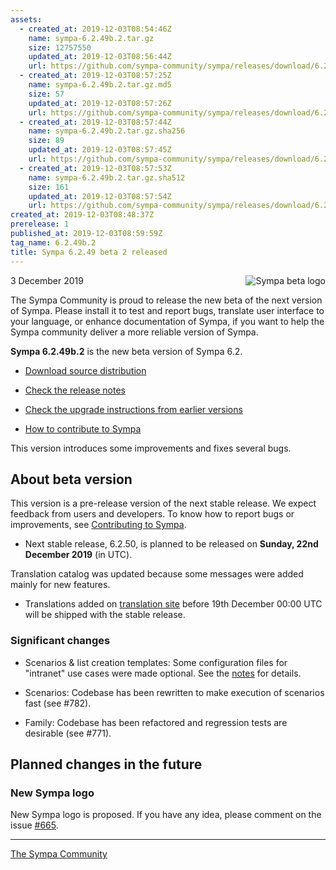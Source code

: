 ```yaml
---
assets:
  - created_at: 2019-12-03T08:54:46Z
    name: sympa-6.2.49b.2.tar.gz
    size: 12757550
    updated_at: 2019-12-03T08:56:44Z
    url: https://github.com/sympa-community/sympa/releases/download/6.2.49b.2/sympa-6.2.49b.2.tar.gz
  - created_at: 2019-12-03T08:57:25Z
    name: sympa-6.2.49b.2.tar.gz.md5
    size: 57
    updated_at: 2019-12-03T08:57:26Z
    url: https://github.com/sympa-community/sympa/releases/download/6.2.49b.2/sympa-6.2.49b.2.tar.gz.md5
  - created_at: 2019-12-03T08:57:44Z
    name: sympa-6.2.49b.2.tar.gz.sha256
    size: 89
    updated_at: 2019-12-03T08:57:45Z
    url: https://github.com/sympa-community/sympa/releases/download/6.2.49b.2/sympa-6.2.49b.2.tar.gz.sha256
  - created_at: 2019-12-03T08:57:53Z
    name: sympa-6.2.49b.2.tar.gz.sha512
    size: 161
    updated_at: 2019-12-03T08:57:54Z
    url: https://github.com/sympa-community/sympa/releases/download/6.2.49b.2/sympa-6.2.49b.2.tar.gz.sha512
created_at: 2019-12-03T08:48:37Z
prerelease: 1
published_at: 2019-12-03T08:59:59Z
tag_name: 6.2.49b.2
title: Sympa 6.2.49 beta 2 released
---
```


<img align="right" src="https://www.sympa.org/_media/logos/old/sympa_beta.png" title="Sympa beta logo"/> 3 December 2019

The Sympa Community is proud to release the new beta of the next version of Sympa. Please install it to test and report bugs, translate user interface to your language, or enhance documentation of Sympa, if you want to help the Sympa community deliver a more reliable version of Sympa.

**Sympa 6.2.49b.2** is the new beta version of Sympa 6.2.

  - [Download source distribution](https://github.com/sympa-community/sympa/releases/download/6.2.49b.2/sympa-6.2.49b.2.tar.gz)

  - [Check the release notes](https://github.com/sympa-community/sympa/blob/6.2.49b.2/NEWS.md)

  - [Check the upgrade instructions from earlier versions](https://sympa-community.github.io/manual/upgrade/notes.html)

  - [How to contribute to Sympa](https://github.com/sympa-community/sympa/blob/6.2.49b.2/CONTRIBUTING.md)

This version introduces some improvements and fixes several bugs.

About beta version
---------------------  

This version is a pre-release version of the next stable release.  We expect feedback from users and developers.  To know how to report bugs or improvements, see [Contributing to Sympa](https://github.com/sympa-community/sympa/blob/6.2.49b.2/CONTRIBUTING.md).

  - Next stable release, 6.2.50, is planned to be released on **Sunday, 22nd December 2019** (in UTC).

Translation catalog was updated because some messages were added mainly for new features.

  - Translations added on [translation site](https://translate.sympa.org/) before 19th December 00:00 UTC will be shipped with the stable release.

### Significant changes

  * Scenarios & list creation templates: Some configuration files for "intranet" use cases were made optional.  See the [notes](https://sympa-community.github.io/manual/upgrade/notes.html#from-version-prior-to-6250-coming-later) for details.

  * Scenarios: Codebase has been rewritten to make execution of scenarios fast (see #782).

  * Family: Codebase has been refactored and regression tests are desirable (see #771).

Planned changes in the future
-----------------------------

### New Sympa logo

New Sympa logo is proposed.  If you have any idea, please comment on the issue [\#665](https://github.com/sympa-community/sympa/issues/665).

----
[The Sympa Community](https://github.com/sympa-community)
